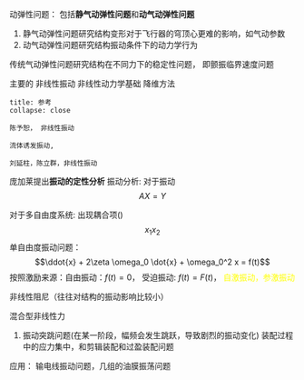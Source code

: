 动弹性问题： 包括**静气动弹性问题**和**动气动弹性问题**
1. 静气动弹性问题研究结构变形对于飞行器的穹顶心更难的影响，如气动参数
2. 动气动弹性问题研究结构振动条件下的动力学行为

传统气动弹性问题研究结构在不同力下的稳定性问题， 即颤振临界速度问题

主要的
非线性振动
非线性动力学基础
降维方法

`````ad-seealso
title: 参考
collapse: close

陈予恕， 非线性振动

流体诱发振动, 

刘延柱，陈立群，非线性振动
`````

庞加莱提出**振动的定性分析**
振动分析: 对于振动
$$AX = Y$$

对于多自由度系统:
出现耦合项()
$$x_1 x_2$$
单自由度振动问题：
$$\ddot{x} + 2\zeta \omega_0 \dot{x} + \omega_0^2 x = f(t)$$
按照激励来源：自由振动：$f(t) = 0$， 受迫振动: $f(t) = F(t)$，<mark style="background: transparent; color: yellow"> 自激振动，参激振动</mark>

非线性阻尼（往往对结构的振动影响比较小）

混合型非线性力 
1. 振动突跳问题(在某一阶段，幅频会发生跳跃，导致剧烈的振动变化)
装配过程中的应力集中，和剪辑装配和过盈装配问题

应用：
输电线振动问题，几组的油膜振荡问题

